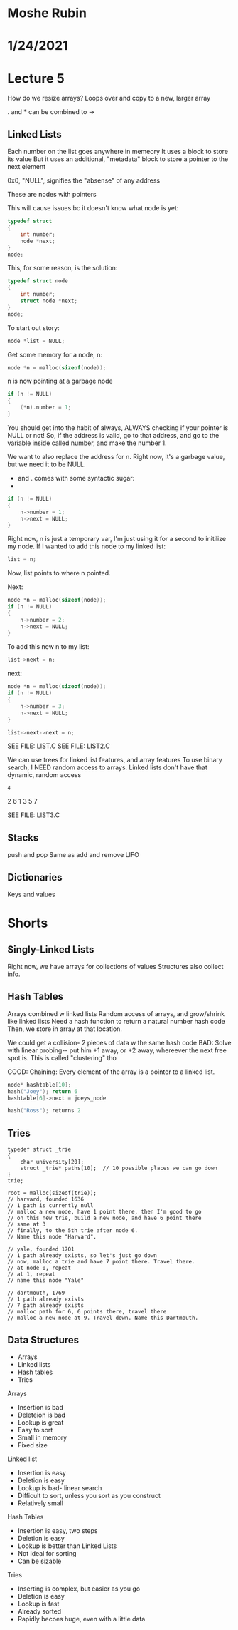 # Moshe Rubin
# 1/24/2021
# Lecture 5


How do we resize arrays?
Loops over and copy to a new, larger array

. and * can be combined to ->

## Linked Lists
Each number on the list goes anywhere in memeory
It uses a block to store its value
But it uses an additional, "metadata" block to store a pointer to the next element

0x0, "NULL",  signifies the "absense" of any address

These are nodes with pointers

This will cause issues bc it doesn't know what node is yet:

```c
typedef struct
{
    int number;
    node *next;
}
node;
```

This, for some reason, is the solution:

```c
typedef struct node
{
    int number;
    struct node *next;
}
node;
```

To start out story:
```c
node *list = NULL;
```

Get some memory for a node, n:
```c
node *n = malloc(sizeof(node));
```

n is now pointing at a garbage node

```c
if (n != NULL)
{
    (*n).number = 1;
}
```
You should get into the habit of always, ALWAYS checking if your pointer is NULL or not!
So, if the address is valid, go to that address, and go to the variable inside called number, and make the number 1.

We want to also replace the address for n. Right now, it's a garbage value, but we need it to be NULL.
* and . comes with some syntactic sugar:
*

```c
if (n != NULL)
{
    n->number = 1;
    n->next = NULL;
}
```

Right now, n is just a temporary var, I'm just using it for a second to initilize my node. If I wanted to add this node to my linked list:
```c
list = n;
```
Now, list points to where n pointed.

Next:
```c
node *n = malloc(sizeof(node));
if (n != NULL)
{
    n->number = 2;
    n->next = NULL;
}
```
To add this new n to my list:
```c
list->next = n;

```

next:

```c
node *n = malloc(sizeof(node));
if (n != NULL)
{
    n->number = 3;
    n->next = NULL;
}

list->next->next = n;
```

SEE FILE: LIST.C
SEE FILE: LIST2.C

We can use trees for linked list features, and array features
To use binary search, I NEED random access to arrays. Linked lists don't have that dynamic, random access


    4
 2    6
1 3  5 7

SEE FILE: LIST3.C

## Stacks
push and pop
Same as add and remove
LIFO

## Dictionaries
Keys and values




# Shorts

## Singly-Linked Lists
Right now, we have arrays for collections of values
Structures also collect info.

## Hash Tables
Arrays combined w linked lists
Random access of arrays, and grow/shrink like linked lists
Need a hash function to return a natural number hash code
Then, we store in array at that location.

We could get a collision- 2 pieces of data w the same hash code
BAD: Solve with linear probing-- put him +1 away, or +2 away, whereever the next free spot is. This is called "clustering" tho

GOOD: Chaining:
Every element of the array is a pointer to a linked list. 

```c
node* hashtable[10];
hash("Joey"); return 6
hashtable[6]->next = joeys_node

hash("Ross"); returns 2
```

## Tries
```
typedef struct _trie
{
    char university[20];
    struct _trie* paths[10];  // 10 possible places we can go down
}
trie;

root = malloc(sizeof(trie));
// harvard, founded 1636
// 1 path is currently null
// malloc a new node, have 1 point there, then I'm good to go
// on this new trie, build a new node, and have 6 point there
// same at 3
// finally, to the 5th trie after node 6.
// Name this node "Harvard".

// yale, founded 1701
// 1 path already exists, so let's just go down
// now, malloc a trie and have 7 point there. Travel there.
// at node 0, repeat
// at 1, repeat
// name this node "Yale"

// dartmouth, 1769
// 1 path already exists
// 7 path already exists
// malloc path for 6, 6 points there, travel there
// malloc a new node at 9. Travel down. Name this Dartmouth. 
```

## Data Structures
- Arrays
- Linked lists
- Hash tables
- Tries

Arrays
- Insertion is bad
- Deleteion is bad
- Lookup is great
- Easy to sort
- Small in memory
- Fixed size

Linked list
- Insertion is easy
- Deletion is easy
- Lookup is bad- linear search
- Difficult to sort, unless you sort as you construct
- Relatively small 

Hash Tables
- Insertion is easy, two steps
- Deletion is easy
- Lookup is better than Linked Lists
- Not ideal for sorting
- Can be sizable 

Tries
- Inserting is complex, but easier as you go
- Deletion is easy
- Lookup is fast
- Already sorted
- Rapidly becoes huge, even with a little data